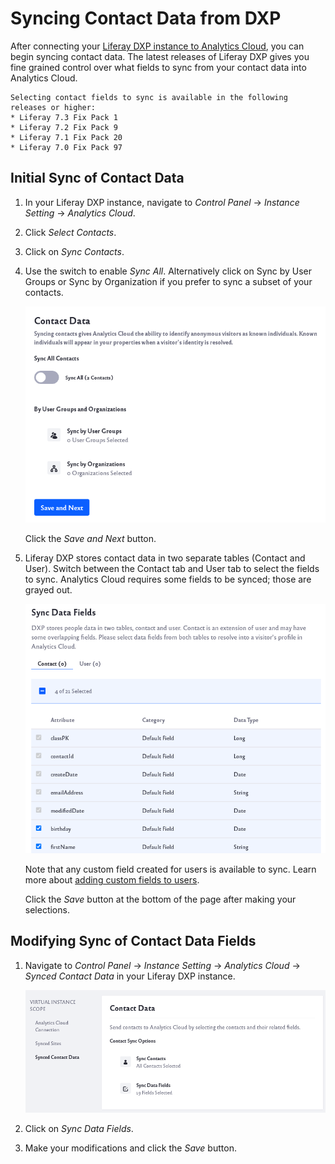 # Syncing Contact Data from DXP

After connecting your [Liferay DXP instance to Analytics Cloud](connecting-liferay-dxp-to-analytics-cloud.md), you can begin syncing contact data. The latest releases of Liferay DXP gives you fine grained control over what fields to sync from your contact data into Analytics Cloud.

```{note}
Selecting contact fields to sync is available in the following releases or higher:
* Liferay 7.3 Fix Pack 1
* Liferay 7.2 Fix Pack 9
* Liferay 7.1 Fix Pack 20
* Liferay 7.0 Fix Pack 97
```

## Initial Sync of Contact Data

1. In your Liferay DXP instance, navigate to *Control Panel* &rarr; *Instance Setting* &rarr; *Analytics Cloud*. 

1. Click *Select Contacts*.

1. Click on *Sync Contacts*.

1. Use the switch to enable _Sync All_. Alternatively click on Sync by User Groups or Sync by Organization if you prefer to sync a subset of your contacts.

      ![Sync all your contacts or sync groups or organizations.](./syncing-contact-data-from-dxp/images/01.png)

      Click the *Save and Next* button.

1. Liferay DXP stores contact data in two separate tables (Contact and User). Switch between the Contact tab and User tab to select the fields to sync. Analytics Cloud requires some fields to be synced; those are grayed out.

      ![Select the fields to sync for your contacts.](./syncing-contact-data-from-dxp/images/02.png)

      Note that any custom field created for users is available to sync. Learn more about [adding custom fields to users](https://learn.liferay.com/dxp/latest/en/users-and-permissions/users/adding-custom-fields-to-users.html).

      Click the *Save* button at the bottom of the page after making your selections.

## Modifying Sync of Contact Data Fields

1. Navigate to *Control Panel* &rarr; *Instance Setting* &rarr; *Analytics Cloud* &rarr; *Synced Contact Data* in your Liferay DXP instance. 

      ![Navigate to the Synced Contact Data section in the Control Panel.](./syncing-contact-data-from-dxp/images/03.png)

1. Click on _Sync Data Fields_.

1. Make your modifications and click the *Save* button.
